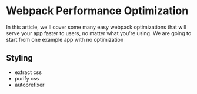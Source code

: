 # Webpack Performance Optimization

In this article, we'll cover some many easy webpack optimizations that will serve your app faster to users, no matter what you're using. We are going to start from one example app with no optimization

## Styling

- extract css
- purify css
- autoprefixer
